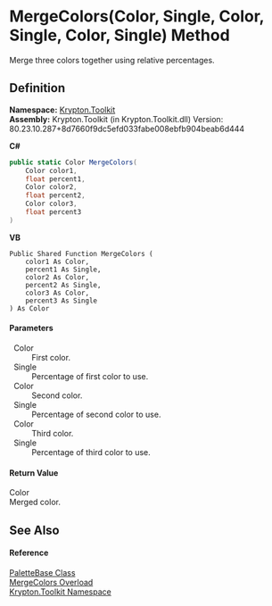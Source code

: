 # MergeColors(Color, Single, Color, Single, Color, Single) Method


Merge three colors together using relative percentages.



## Definition
**Namespace:** <a href="79d2eac2-21f4-54ff-7552-b20c33c30600.md">Krypton.Toolkit</a>  
**Assembly:** Krypton.Toolkit (in Krypton.Toolkit.dll) Version: 80.23.10.287+8d7660f9dc5efd033fabe008ebfb904beab6d444

**C#**
``` C#
public static Color MergeColors(
	Color color1,
	float percent1,
	Color color2,
	float percent2,
	Color color3,
	float percent3
)
```
**VB**
``` VB
Public Shared Function MergeColors ( 
	color1 As Color,
	percent1 As Single,
	color2 As Color,
	percent2 As Single,
	color3 As Color,
	percent3 As Single
) As Color
```



#### Parameters
<dl><dt>  Color</dt><dd>First color.</dd><dt>  Single</dt><dd>Percentage of first color to use.</dd><dt>  Color</dt><dd>Second color.</dd><dt>  Single</dt><dd>Percentage of second color to use.</dd><dt>  Color</dt><dd>Third color.</dd><dt>  Single</dt><dd>Percentage of third color to use.</dd></dl>

#### Return Value
Color  
Merged color.

## See Also


#### Reference
<a href="6da77fa5-1590-4646-f2ea-70002c922aee.md">PaletteBase Class</a>  
<a href="28551ce1-4db3-96d0-74f7-e776587ef3ad.md">MergeColors Overload</a>  
<a href="79d2eac2-21f4-54ff-7552-b20c33c30600.md">Krypton.Toolkit Namespace</a>  
